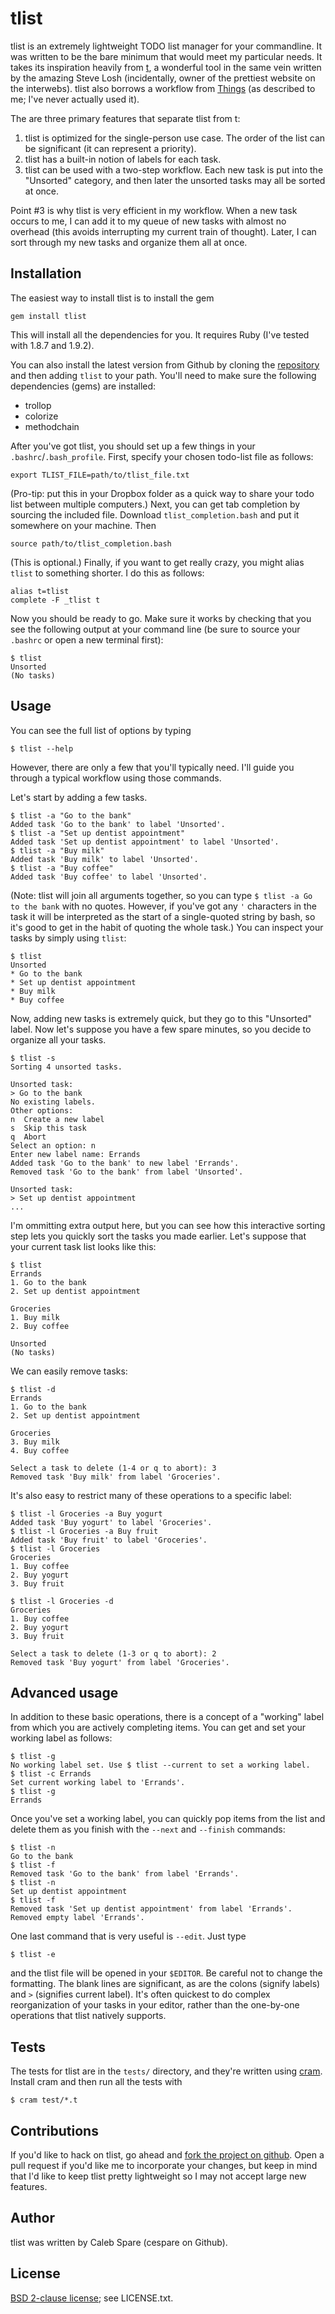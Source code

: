 tlist
=====

tlist is an extremely lightweight TODO list manager for your commandline. It was written to be the bare
minimum that would meet my particular needs. It takes its inspiration heavily from
[t](http://stevelosh.com/projects/t/), a wonderful tool in the same vein written by the amazing Steve Losh
(incidentally, owner of the prettiest website on the interwebs). tlist also borrows a workflow from
[Things](http://culturedcode.com/things/) (as described to me; I've never actually used it).

The are three primary features that separate tlist from t:

1. tlist is optimized for the single-person use case. The order of the list can be significant (it can
   represent a priority).
2. tlist has a built-in notion of labels for each task.
3. tlist can be used with a two-step workflow. Each new task is put into the "Unsorted" category, and then
   later the unsorted tasks may all be sorted at once.

Point #3 is why tlist is very efficient in my workflow. When a new task occurs to me, I can add it to my queue
of new tasks with almost no overhead (this avoids interrupting my current train of thought). Later, I can sort
through my new tasks and organize them all at once.

Installation
------------

The easiest way to install tlist is to install the gem

    gem install tlist

This will install all the dependencies for you. It requires Ruby (I've tested with 1.8.7 and 1.9.2).

You can also install the latest version from Github by cloning the
[repository](https://github.com/cespare/tlist) and then adding `tlist` to your path. You'll need to make sure
the following dependencies (gems) are installed:

* trollop
* colorize
* methodchain

After you've got tlist, you should set up a few things in your `.bashrc`/`.bash_profile`. First, specify your
chosen todo-list file as follows:

    export TLIST_FILE=path/to/tlist_file.txt

(Pro-tip: put this in your Dropbox folder as a quick way to share your todo list between multiple computers.)
Next, you can get tab completion by sourcing the included file. Download `tlist_completion.bash` and put it
somewhere on your machine. Then

    source path/to/tlist_completion.bash

(This is optional.) Finally, if you want to get really crazy, you might alias `tlist` to something shorter. I
do this as follows:

    alias t=tlist
    complete -F _tlist t

Now you should be ready to go. Make sure it works by checking that you see the following output at your
command line (be sure to source your `.bashrc` or open a new terminal first):

    $ tlist
    Unsorted
    (No tasks)

Usage
-----

You can see the full list of options by typing

    $ tlist --help

However, there are only a few that you'll typically need. I'll guide you through a typical workflow using
those commands.

Let's start by adding a few tasks.

    $ tlist -a "Go to the bank"
    Added task 'Go to the bank' to label 'Unsorted'.
    $ tlist -a "Set up dentist appointment"
    Added task 'Set up dentist appointment' to label 'Unsorted'.
    $ tlist -a "Buy milk"
    Added task 'Buy milk' to label 'Unsorted'.
    $ tlist -a "Buy coffee"
    Added task 'Buy coffee' to label 'Unsorted'.

(Note: tlist will join all arguments together, so you can type `$ tlist -a Go to the bank` with no quotes.
However, if you've got any `'` characters in the task it will be interpreted as the start of a single-quoted
string by bash, so it's good to get in the habit of quoting the whole task.) You can inspect your tasks by
simply using `tlist`:

    $ tlist
    Unsorted
    * Go to the bank
    * Set up dentist appointment
    * Buy milk
    * Buy coffee

Now, adding new tasks is extremely quick, but they go to this "Unsorted" label. Now let's suppose you have a
few spare minutes, so you decide to organize all your tasks.

    $ tlist -s
    Sorting 4 unsorted tasks.

    Unsorted task:
    > Go to the bank
    No existing labels.
    Other options:
    n  Create a new label
    s  Skip this task
    q  Abort
    Select an option: n
    Enter new label name: Errands
    Added task 'Go to the bank' to new label 'Errands'.
    Removed task 'Go to the bank' from label 'Unsorted'.

    Unsorted task:
    > Set up dentist appointment
    ...

I'm ommitting extra output here, but you can see how this interactive sorting step lets you quickly sort the
tasks you made earlier. Let's suppose that your current task list looks like this:

    $ tlist
    Errands
    1. Go to the bank
    2. Set up dentist appointment

    Groceries
    1. Buy milk
    2. Buy coffee

    Unsorted
    (No tasks)

We can easily remove tasks:

    $ tlist -d
    Errands
    1. Go to the bank
    2. Set up dentist appointment

    Groceries
    3. Buy milk
    4. Buy coffee

    Select a task to delete (1-4 or q to abort): 3
    Removed task 'Buy milk' from label 'Groceries'.

It's also easy to restrict many of these operations to a specific label:

    $ tlist -l Groceries -a Buy yogurt
    Added task 'Buy yogurt' to label 'Groceries'.
    $ tlist -l Groceries -a Buy fruit
    Added task 'Buy fruit' to label 'Groceries'.
    $ tlist -l Groceries
    Groceries
    1. Buy coffee
    2. Buy yogurt
    3. Buy fruit

    $ tlist -l Groceries -d
    Groceries
    1. Buy coffee
    2. Buy yogurt
    3. Buy fruit

    Select a task to delete (1-3 or q to abort): 2
    Removed task 'Buy yogurt' from label 'Groceries'.

Advanced usage
--------------

In addition to these basic operations, there is a concept of a "working" label from which you are actively
completing items. You can get and set your working label as follows:

    $ tlist -g
    No working label set. Use $ tlist --current to set a working label.
    $ tlist -c Errands
    Set current working label to 'Errands'.
    $ tlist -g
    Errands

Once you've set a working label, you can quickly pop items from the list and delete them as you finish with
the `--next` and `--finish` commands:

    $ tlist -n
    Go to the bank
    $ tlist -f
    Removed task 'Go to the bank' from label 'Errands'.
    $ tlist -n
    Set up dentist appointment
    $ tlist -f
    Removed task 'Set up dentist appointment' from label 'Errands'.
    Removed empty label 'Errands'.

One last command that is very useful is `--edit`. Just type

    $ tlist -e

and the tlist file will be opened in your `$EDITOR`. Be careful not to change the formatting. The blank lines
are significant, as are the colons (signify labels) and `>` (signifies current label). It's often quickest to
do complex reorganization of your tasks in your editor, rather than the one-by-one operations that tlist
natively supports.

Tests
-----

The tests for tlist are in the `tests/` directory, and they're written using
[cram](https://bitheap.org/cram/). Install cram and then run all the tests with

    $ cram test/*.t

Contributions
-------------

If you'd like to hack on tlist, go ahead and [fork the project on github](https://github.com/cespare/tlist).
Open a pull request if you'd like me to incorporate your changes, but keep in mind that I'd like to keep tlist
pretty lightweight so I may not accept large new features.

Author
------

tlist was written by Caleb Spare (cespare on Github).

License
-------

[BSD 2-clause license](http://opensource.org/licenses/bsd-license.php); see LICENSE.txt.
